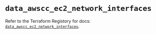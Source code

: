# `data_awscc_ec2_network_interfaces`

Refer to the Terraform Registory for docs: [`data_awscc_ec2_network_interfaces`](https://registry.terraform.io/providers/hashicorp/awscc/0.70.0/docs/data-sources/ec2_network_interfaces).
